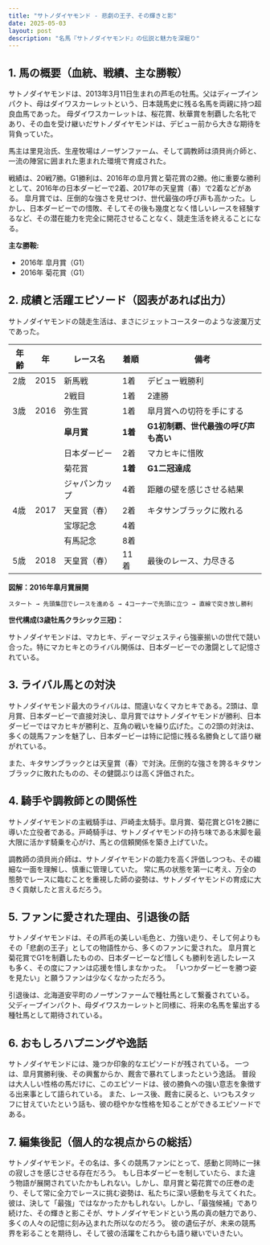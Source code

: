 ```yaml
---
title: "サトノダイヤモンド - 悲劇の王子、その輝きと影"
date: 2025-05-03
layout: post
description: "名馬『サトノダイヤモンド』の伝説と魅力を深堀り"
---
```


## 1. 馬の概要（血統、戦績、主な勝鞍）

サトノダイヤモンドは、2013年3月11日生まれの芦毛の牡馬。父はディープインパクト、母はダイワスカーレットという、日本競馬史に残る名馬を両親に持つ超良血馬であった。  母ダイワスカーレットは、桜花賞、秋華賞を制覇した名牝であり、その血を受け継いだサトノダイヤモンドは、デビュー前から大きな期待を背負っていた。

馬主は里見治氏、生産牧場はノーザンファーム、そして調教師は須貝尚介師と、一流の陣営に囲まれた恵まれた環境で育成された。

戦績は、20戦7勝。G1勝利は、2016年の皐月賞と菊花賞の2勝。他に重要な勝利として、2016年の日本ダービーで2着、2017年の天皇賞（春）で2着などがある。  皐月賞では、圧倒的な強さを見せつけ、世代最強の呼び声も高かった。しかし、日本ダービーでの惜敗、そしてその後も幾度となく惜しいレースを経験するなど、その潜在能力を完全に開花させることなく、競走生活を終えることになる。

**主な勝鞍:**

* 2016年 皐月賞（G1）
* 2016年 菊花賞（G1）


## 2. 成績と活躍エピソード（図表があれば出力）

サトノダイヤモンドの競走生活は、まさにジェットコースターのような波瀾万丈であった。

| 年齢 | 年 | レース名              | 着順 | 備考                                      |
|-----|----|-----------------------|------|-------------------------------------------|
| 2歳 | 2015 | 新馬戦                | 1着  | デビュー戦勝利                             |
|      |    | 2戦目                 | 1着  | 2連勝                                      |
| 3歳 | 2016 | 弥生賞                | 1着  | 皐月賞への切符を手にする                  |
|      |    | **皐月賞**            | **1着** | **G1初制覇、世代最強の呼び声も高い**      |
|      |    | 日本ダービー            | 2着  | マカヒキに惜敗                           |
|      |    | 菊花賞                | **1着** | **G1二冠達成**                           |
|      |    | ジャパンカップ          | 4着  | 距離の壁を感じさせる結果                |
| 4歳 | 2017 | 天皇賞（春）          | 2着  | キタサンブラックに敗れる                   |
|      |    | 宝塚記念              | 4着  |                                           |
|      |    | 有馬記念              | 8着  |                                           |
| 5歳 | 2018 |  天皇賞（春）          | 11着 | 最後のレース、力尽きる                  |


**図解：2016年皐月賞展開**

```
スタート → 先頭集団でレースを進める → 4コーナーで先頭に立つ → 直線で突き放し勝利
```

**世代構成(3歳牡馬クラシック三冠)：**

サトノダイヤモンドは、マカヒキ、ディーマジェスティら強豪揃いの世代で競い合った。特にマカヒキとのライバル関係は、日本ダービーでの激闘として記憶されている。


## 3. ライバル馬との対決

サトノダイヤモンド最大のライバルは、間違いなくマカヒキである。2頭は、皐月賞、日本ダービーで直接対決し、皐月賞ではサトノダイヤモンドが勝利、日本ダービーではマカヒキが勝利と、互角の戦いを繰り広げた。この2頭の対決は、多くの競馬ファンを魅了し、日本ダービーは特に記憶に残る名勝負として語り継がれている。

また、キタサンブラックとは天皇賞（春）で対決。圧倒的な強さを誇るキタサンブラックに敗れたものの、その健闘ぶりは高く評価された。


## 4. 騎手や調教師との関係性

サトノダイヤモンドの主戦騎手は、戸崎圭太騎手。皐月賞、菊花賞とG1を2勝に導いた立役者である。戸崎騎手は、サトノダイヤモンドの持ち味である末脚を最大限に活かす騎乗を心がけ、馬との信頼関係を築き上げていた。

調教師の須貝尚介師は、サトノダイヤモンドの能力を高く評価しつつも、その繊細な一面を理解し、慎重に管理していた。  常に馬の状態を第一に考え、万全の態勢でレースに臨むことを重視した師の姿勢は、サトノダイヤモンドの育成に大きく貢献したと言えるだろう。


## 5. ファンに愛された理由、引退後の話

サトノダイヤモンドは、その芦毛の美しい毛色と、力強い走り、そして何よりもその「悲劇の王子」としての物語性から、多くのファンに愛された。  皐月賞と菊花賞でG1を制覇したものの、日本ダービーなど惜しくも勝利を逃したレースも多く、その度にファンは応援を惜しまなかった。  「いつかダービーを勝つ姿を見たい」と願うファンは少なくなかっただろう。

引退後は、北海道安平町のノーザンファームで種牡馬として繋養されている。  父ディープインパクト、母ダイワスカーレットと同様に、将来の名馬を輩出する種牡馬として期待されている。


## 6. おもしろハプニングや逸話

サトノダイヤモンドには、幾つか印象的なエピソードが残されている。  一つは、皐月賞勝利後、その興奮からか、厩舎で暴れてしまったという逸話。  普段は大人しい性格の馬だけに、このエピソードは、彼の勝負への強い意志を象徴する出来事として語られている。  また、レース後、厩舎に戻ると、いつもスタッフに甘えていたという話も、彼の穏やかな性格を知ることができるエピソードである。


## 7. 編集後記（個人的な視点からの総括）

サトノダイヤモンド。その名は、多くの競馬ファンにとって、感動と同時に一抹の寂しさを感じさせる存在だろう。  もし日本ダービーを制していたら、また違う物語が展開されていたかもしれない。しかし、皐月賞と菊花賞での圧巻の走り、そして常に全力でレースに挑む姿勢は、私たちに深い感動を与えてくれた。  彼は、決して「最強」ではなかったかもしれない。しかし、「最強候補」であり続けた、その輝きと影こそが、サトノダイヤモンドという馬の真の魅力であり、多くの人々の記憶に刻み込まれた所以なのだろう。  彼の遺伝子が、未来の競馬界を彩ることを期待し、そして彼の活躍をこれからも語り継いでいきたい。
